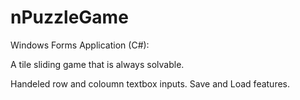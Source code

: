 # nPuzzleGame
Windows Forms Application (C#):

A tile sliding game that is always solvable.

Handeled row and coloumn textbox inputs. Save and Load features.
